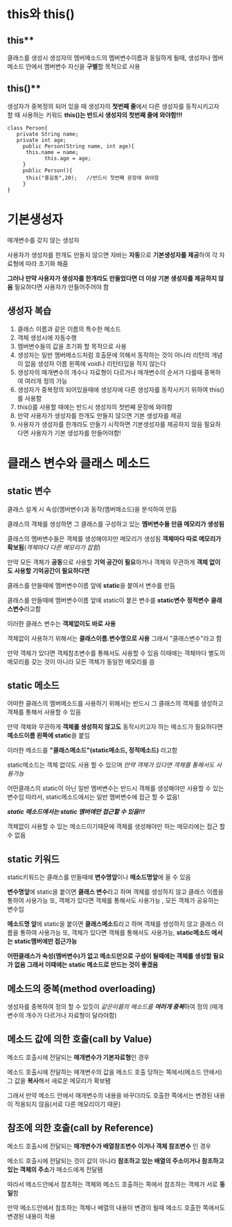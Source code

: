 # this와 this()
## this**

클래스를 생성시 생성자의 멤버메소드의 멤버변수이름과 동일하게 될때, 생성자나 멤버메소드 안에서 멤버변수 자신을 **구별**할 목적으로 사용

## this()**

생성자가 중복정의 되어 있을 때 생성자의 **첫번째 줄**에서 다른 생성자를 동작시키고자 할 때 사용하는 키워드
**this()는 반드시 생성자의 첫번째 줄에 와야함!!!**
```
class Person{
   private String name;
   private int age;
     public Person(String name, int age){
      this.name = name;
            this.age = age; 
     }
     public Person(){
      this("홍길동",20);   //반드시 첫번째 문장에 와야함
     }
}
```

# 기본생성자

매개변수를 갖지 않는 생성자

사용자가 생성자를 한개도 만들지 않으면 자바는 **자동**으로 **기본생성자를 제공**하여 각 자료형에 따라 초기화 해줌 

**그러나 만약 사용자가 생성자를 한개라도 만들었다면 더 이상 기본 생성자를 제공하지 않음**
필요하다면 사용자가 만들어주어야 함

## 생성자 복습
1. 클래스 이름과 같은 이름의 특수한 메소드
2. 객체 생성시에 자동수행 
3. 멤버변수들의 값을 초기화 할 목적으로 사용 
4. 생성자는 일반 멤버메소드처럼 호출문에 의해서 동작하는 것이 아니라 리턴의 개념이 없음 생성자 이름 왼쪽에 void나 리턴타입을 적지 않는다 
5. 생성자의 매개변수의 개수나 자료형이 다르거나 매개변수의 순서가 다를때 중복하여 여러개 정의 가능 
6. 생성자가 중복정의 되어있을때에 생성자에 다른 생성자를 동작시키기 위하여 this()를 사용함 
7. this()를 사용할 때에는 반드시 생성자의 첫번째 문장에 와야함
8. 만약 사용자가 생성자를 한개도 만들지 않으면 기본 생성자를 제공 
9. 사용자가 생성자를 한개라도 만들기 시작하면 기본생성자를 제공하지 않음 필요하다면 사용자가 기본 생성자를 만들어야함!

# 클래스 변수와 클래스 메소드
## static 변수

클래스 설계 시 속성(멤버변수)과 동작(멤버메소드)을 분석하여 만듬

클래스의 객체를 생성하면 그 클래스를 구성하고 있는 **멤버변수들 만큼 메모리가 생성됨** 

클래스의 멤버변수들은 객체를 생성해야지만 메모리가 생성됨 **객체마다 따로 메모리가 확보됨**(*객체마다 다른 메모리가 잡힘*)

만약 모든 객체가 **공동**으로 사용할 **기억 공간이 필요**하거나 객체와 무관하게 **객체 없이도 사용할 기억공간이 필요하다면** 

클래스를 만들때에 멤버변수이름 앞에 **static**을 붙여서 변수를 만듬

클래스를 만들때에 멤버변수이름 앞에 static이 붙은 변수를 **static변수** **정적변수** **클래스변수**라고함 

이러한 클래스 변수는 **객체없이도 바로 사용**

객체없이 사용하기 위해서는 **클래스이름.변수명으로 사용** 그래서 "클래스변수"라고 함

만약 객체가 있다면 객체참조변수를 통해서도 사용할 수 있음
이때에는 객체마다 별도의 메모리를 갖는 것이 아니라 모든 객체가 동일한 메모리를 씀

## static 메소드

어떠한 클래스의 멤버메소드를 사용하기 위해서는 반드시 그 클래스의 객체를 생성하고 객체를 통해서 사용할 수 있음

만약 객체와 무관하게 **객체를 생성하지 않고도** 동작시키고자 하는 메소드가 필요하다면 **메소드이름 왼쪽에 static**을 붙임

이러한 메소드를 **"클래스메소드"(static메소드, 정적메소드)** 라고함

static메소드는 객체 없이도 사용 할 수 있으며 *만약 객체가 있다면 객체를 통해서도 사용가능* 

어떤클래스의 static이 아닌 일반 멤버변수는 반드시 객체를 생성해야만 사용할 수 있는 변수임 따라서, static메소드에서는 일반 멤버변수에 접근 할 수 없음!

***static 메소드에서는 static 멤버에만 접근할 수 있음!!!***

객체없이 사용할 수 있는 메소드이기때문에 객체를 생성해야만 하는 메모리에는 접근 할 수 없음

## static 키워드

static키워드는 클래스를 만들때에 **변수명앞**이나 **메소드명앞**에 올 수 있음 

**변수명앞**에 static을 붙이면 **클래스 변수**라고 하며 객체를 생성하지 않고 클래스 이름을 통하여 사용가능 
또, 객체가 있다면 객체를 통해서도 사용가능 , 모든 객체가 공유하는 변수임

**메소드명 앞**에 static을 붙이면 **클래스메소드**라고 하며 객체를 생성하지 않고 클래스 이름을 통하여 사용가능
또, 객체가 있다면 객체를 통해서도 사용가능, **static메소드 에서는 static멤버에만 접근가능**

**어떤클래스가 속성(멤버변수)가 없고 메소드만으로 구성이 될때에는 객체를 생성할 필요가 없음 그래서 이때에는 static 메소드로 만드는 것이 좋겠음**

## 메소드의 중복(method overloading)
생성자를 중복하여 정의 할 수 있듯이 *같은이름의 메소드를 **여러개 중복***하여 정의 (매개변수의 개수가 다르거나 자료형이 달라야함)

## 메소드 값에 의한 호출(call by Value)
메소드 호출시에 전달되는 **매개변수가 기본자료형**인 경우

메소드 호출시에 전달하는 매개변수의 값을 메소드 호출 당하는 쪽에서(메소드 안에서) 그 값을 **복사**해서 새로운 메모리가 확보됌

그래서 만약 메소드 안에서 매개변수의 내용을 바꾸더라도 호출한 쪽에서는 변경된 내용이 적용되지 않음(서로 다른 메모리이기 때문)

## 참조에 의한 호출(call by Reference)

메소드 호출시에 전달되는 **매개변수가 배열참조변수 이거나 객체 참조변수** 인 경우

메소드 호출시에 전달되는 것이 값이 아니라 **참조하고 있는 배열의 주소이거나 참조하고 있는 객체의 주소**가 메소드에게 전달됌 

따라서 메소드안에서 참조하는 객체와 메소드 호출하는 쪽에서 참조하는 객체가 서로 **동일**함

만약 메소드안에서 참조하는 객체나 배열의 내용이 변경이 될때 메소드 호출한 쪽에서도 변경된 내용이 적용



